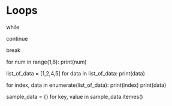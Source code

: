 # Loops


while

continue

break


for num in range(1,6):
    print(num)


list_of_data = [1,2,4,5]
for data in list_of_data:
    print(data)


for index, data in enumerate(list_of_data):
    print(index)
    print(data)


sample_data = {}
for key, value in sample_data.itemes()